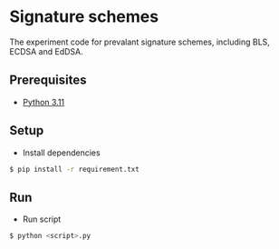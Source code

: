 # Signature schemes
The experiment code for prevalant signature schemes, including BLS, ECDSA and EdDSA.

## Prerequisites

- [Python 3.11](https://www.python.org/downloads/release/python-3110/)

## Setup

- Install dependencies

```sh
$ pip install -r requirement.txt
```

## Run

- Run script

```sh
$ python <script>.py
```

